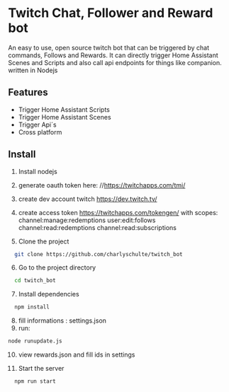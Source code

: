 
# Twitch Chat, Follower and Reward bot

An easy to use, open source twitch bot that can be triggered by chat commands,
Follows and Rewards.
It can directly trigger Home Assistant Scenes and Scripts and also call api endpoints for things like companion.
written in Nodejs

## Features

- Trigger Home Assistant Scripts
- Trigger Home Assistant Scenes
- Trigger Api´s
- Cross platform



## Install
1) Install nodejs

2) generate oauth token here: //https://twitchapps.com/tmi/

3) create dev account twitch https://dev.twitch.tv/

4) create access token https://twitchapps.com/tokengen/
with scopes: channel:manage:redemptions user:edit:follows channel:read:redemptions channel:read:subscriptions

5) Clone the project

```bash
  git clone https://github.com/charlyschulte/twitch_bot
```

6) Go to the project directory

```bash
  cd twitch_bot
```
7) Install dependencies

```bash
  npm install
```
8) fill informations : settings.json
9) run: 
```bash
node runupdate.js
```
10) view rewards.json and fill ids in settings

11) Start the server

```bash
  npm run start
```

